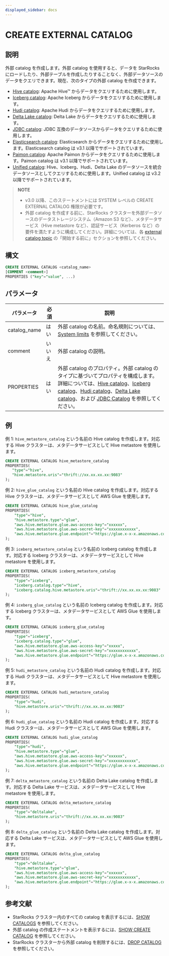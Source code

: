 ```yaml
---
displayed_sidebar: docs
---
```


# CREATE EXTERNAL CATALOG

## 説明

外部 catalog を作成します。外部 catalog を使用すると、データを StarRocks にロードしたり、外部テーブルを作成したりすることなく、外部データソースのデータをクエリできます。現在、次のタイプの外部 catalog を作成できます。

- [Hive catalog](../../../data_source/catalog/hive_catalog.md): Apache Hive™ からデータをクエリするために使用します。
- [Iceberg catalog](../../../data_source/catalog/iceberg_catalog.md): Apache Iceberg からデータをクエリするために使用します。
- [Hudi catalog](../../../data_source/catalog/hudi_catalog.md): Apache Hudi からデータをクエリするために使用します。
- [Delta Lake catalog](../../../data_source/catalog/deltalake_catalog.md): Delta Lake からデータをクエリするために使用します。
- [JDBC catalog](../../../data_source/catalog/jdbc_catalog.md): JDBC 互換のデータソースからデータをクエリするために使用します。
- [Elasticsearch catalog](../../../data_source/catalog/elasticsearch_catalog.md): Elasticsearch からデータをクエリするために使用します。Elasticsearch catalog は v3.1 以降でサポートされています。
- [Paimon catalog](../../../data_source/catalog/paimon_catalog.md): Apache Paimon からデータをクエリするために使用します。Paimon catalog は v3.1 以降でサポートされています。
- [Unified catalog](../../../data_source/catalog/unified_catalog.md): Hive、Iceberg、Hudi、Delta Lake のデータソースを統合データソースとしてクエリするために使用します。Unified catalog は v3.2 以降でサポートされています。

> **NOTE**
>
> - v3.0 以降、このステートメントには SYSTEM レベルの CREATE EXTERNAL CATALOG 権限が必要です。
> - 外部 catalog を作成する前に、StarRocks クラスターを外部データソースのデータストレージシステム（Amazon S3 など）、メタデータサービス（Hive metastore など）、認証サービス（Kerberos など）の要件を満たすように構成してください。詳細については、各 [external catalog topic](../../../data_source/catalog/catalog_overview.md) の「開始する前に」セクションを参照してください。

## 構文

```SQL
CREATE EXTERNAL CATALOG <catalog_name>
[COMMENT <comment>]
PROPERTIES ("key"="value", ...)
```

## パラメータ

| **パラメータ** | **必須** | **説明**                                              |
| ------------- | ------------ | ------------------------------------------------------------ |
| catalog_name  | はい          | 外部 catalog の名前。命名規則については、[System limits](../../System_limit.md) を参照してください。 |
| comment       | いいえ           | 外部 catalog の説明。 |
| PROPERTIES    | はい          | 外部 catalog のプロパティ。外部 catalog のタイプに基づいてプロパティを構成します。詳細については、[Hive catalog](../../../data_source/catalog/hive_catalog.md)、[Iceberg catalog](../../../data_source/catalog/iceberg_catalog.md)、[Hudi catalog](../../../data_source/catalog/hudi_catalog.md)、[Delta Lake catalog](../../../data_source/catalog/deltalake_catalog.md)、および [JDBC Catalog](../../../data_source/catalog/jdbc_catalog.md) を参照してください。 |

## 例

例 1: `hive_metastore_catalog` という名前の Hive catalog を作成します。対応する Hive クラスターは、メタデータサービスとして Hive metastore を使用します。

```SQL
CREATE EXTERNAL CATALOG hive_metastore_catalog
PROPERTIES(
   "type"="hive", 
   "hive.metastore.uris"="thrift://xx.xx.xx.xx:9083"
);
```

例 2: `hive_glue_catalog` という名前の Hive catalog を作成します。対応する Hive クラスターは、メタデータサービスとして AWS Glue を使用します。

```SQL
CREATE EXTERNAL CATALOG hive_glue_catalog
PROPERTIES(
    "type"="hive", 
    "hive.metastore.type"="glue",
    "aws.hive.metastore.glue.aws-access-key"="xxxxxx",
    "aws.hive.metastore.glue.aws-secret-key"="xxxxxxxxxxxx",
    "aws.hive.metastore.glue.endpoint"="https://glue.x-x-x.amazonaws.com"
);
```

例 3: `iceberg_metastore_catalog` という名前の Iceberg catalog を作成します。対応する Iceberg クラスターは、メタデータサービスとして Hive metastore を使用します。

```SQL
CREATE EXTERNAL CATALOG iceberg_metastore_catalog
PROPERTIES(
    "type"="iceberg",
    "iceberg.catalog.type"="hive",
    "iceberg.catalog.hive.metastore.uris"="thrift://xx.xx.xx.xx:9083"
);
```

例 4: `iceberg_glue_catalog` という名前の Iceberg catalog を作成します。対応する Iceberg クラスターは、メタデータサービスとして AWS Glue を使用します。

```SQL
CREATE EXTERNAL CATALOG iceberg_glue_catalog
PROPERTIES(
    "type"="iceberg", 
    "iceberg.catalog.type"="glue",
    "aws.hive.metastore.glue.aws-access-key"="xxxxx",
    "aws.hive.metastore.glue.aws-secret-key"="xxxxxxxxxxxx",
    "aws.hive.metastore.glue.endpoint"="https://glue.x-x-x.amazonaws.com"
);
```

例 5: `hudi_metastore_catalog` という名前の Hudi catalog を作成します。対応する Hudi クラスターは、メタデータサービスとして Hive metastore を使用します。

```SQL
CREATE EXTERNAL CATALOG hudi_metastore_catalog
PROPERTIES(
    "type"="hudi",
    "hive.metastore.uris"="thrift://xx.xx.xx.xx:9083"
);
```

例 6: `hudi_glue_catalog` という名前の Hudi catalog を作成します。対応する Hudi クラスターは、メタデータサービスとして AWS Glue を使用します。

```SQL
CREATE EXTERNAL CATALOG hudi_glue_catalog
PROPERTIES(
    "type"="hudi", 
    "hive.metastore.type"="glue",
    "aws.hive.metastore.glue.aws-access-key"="xxxxxx",
    "aws.hive.metastore.glue.aws-secret-key"="xxxxxxxxxxxx",
    "aws.hive.metastore.glue.endpoint"="https://glue.x-x-x.amazonaws.com"
);
```

例 7: `delta_metastore_catalog` という名前の Delta Lake catalog を作成します。対応する Delta Lake サービスは、メタデータサービスとして Hive metastore を使用します。

```SQL
CREATE EXTERNAL CATALOG delta_metastore_catalog
PROPERTIES(
    "type"="deltalake",
    "hive.metastore.uris"="thrift://xx.xx.xx.xx:9083"
);
```

例 8: `delta_glue_catalog` という名前の Delta Lake catalog を作成します。対応する Delta Lake サービスは、メタデータサービスとして AWS Glue を使用します。

```SQL
CREATE EXTERNAL CATALOG delta_glue_catalog
PROPERTIES(
    "type"="deltalake", 
    "hive.metastore.type"="glue",
    "aws.hive.metastore.glue.aws-access-key"="xxxxxx",
    "aws.hive.metastore.glue.aws-secret-key"="xxxxxxxxxxxx",
    "aws.hive.metastore.glue.endpoint"="https://glue.x-x-x.amazonaws.com"
);
```

## 参考文献

- StarRocks クラスター内のすべての catalog を表示するには、[SHOW CATALOGS](SHOW_CATALOGS.md) を参照してください。
- 外部 catalog の作成ステートメントを表示するには、[SHOW CREATE CATALOG](SHOW_CREATE_CATALOG.md) を参照してください。
- StarRocks クラスターから外部 catalog を削除するには、[DROP CATALOG](DROP_CATALOG.md) を参照してください。